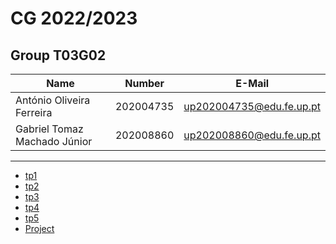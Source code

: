 # CG 2022/2023

## Group T03G02
| Name             | Number    | E-Mail             |
| ---------------- | --------- | ------------------ |
| António Oliveira Ferreira  | 202004735 | up202004735@edu.fe.up.pt |
| Gabriel Tomaz Machado Júnior | 202008860 | up202008860@edu.fe.up.pt |

----

  - [tp1](tp1/README.md)
  - [tp2](tp2/README.md)
  - [tp3](tp3/README.md)
  - [tp4](tp4/README.md)
  - [tp5](tp5/README.md)
  - [Project](proj/README.md)
